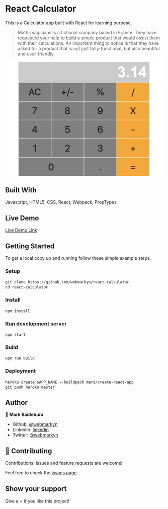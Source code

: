 # React Calculator

This is a Calculator app built with React for learning purpose.

> Math-magicians is a fictional company based in France. They have requested your help to build a simple product that would assist them with their calculations. An important thing to notice is that they have asked for a product that is not just fully-functional, but also beautiful and user-friendly.

![screenshot](./screenshot.png)

## Built With

Javascript, HTML5, CSS, React, Webpack, PropTypes

## Live Demo

[Live Demo Link](https://microverse-react-calculator.herokuapp.com)


## Getting Started

To get a local copy up and running follow these simple example steps.

### Setup
    git clone https://github.com/webmarkyn/react-calculator
    cd react-calculator
### Install
    npm install
### Run development server
    npm start
### Build
    npm run build
### Deployment
    heroku create $APP_NAME --buildpack mars/create-react-app
    git push heroku master



## Author

👤 **Mark Baidebura**

- Github: [@webmarkyn](https://github.com/webmarkyn)
- Linkedin: [linkedin](https://www.linkedin.com/in/mark-baidebura/)
- Twitter: [@webmarkyn](https://twitter.com/webmarkyn)


## 🤝 Contributing

Contributions, issues and feature requests are welcome!

Feel free to check the [issues page](issues/).

## Show your support

Give a ⭐️ if you like this project!